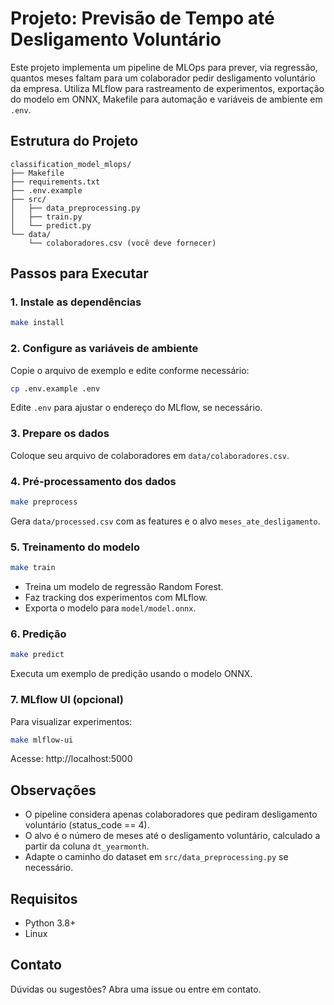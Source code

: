 # Projeto: Previsão de Tempo até Desligamento Voluntário

Este projeto implementa um pipeline de MLOps para prever, via regressão, quantos meses faltam para um colaborador pedir desligamento voluntário da empresa. Utiliza MLflow para rastreamento de experimentos, exportação do modelo em ONNX, Makefile para automação e variáveis de ambiente em `.env`.

## Estrutura do Projeto

```
classification_model_mlops/
├── Makefile
├── requirements.txt
├── .env.example
├── src/
│   ├── data_preprocessing.py
│   ├── train.py
│   └── predict.py
└── data/
    └── colaboradores.csv (você deve fornecer)
```

## Passos para Executar

### 1. Instale as dependências

```bash
make install
```

### 2. Configure as variáveis de ambiente

Copie o arquivo de exemplo e edite conforme necessário:

```bash
cp .env.example .env
```

Edite `.env` para ajustar o endereço do MLflow, se necessário.

### 3. Prepare os dados

Coloque seu arquivo de colaboradores em `data/colaboradores.csv`.

### 4. Pré-processamento dos dados

```bash
make preprocess
```

Gera `data/processed.csv` com as features e o alvo `meses_ate_desligamento`.

### 5. Treinamento do modelo

```bash
make train
```

- Treina um modelo de regressão Random Forest.
- Faz tracking dos experimentos com MLflow.
- Exporta o modelo para `model/model.onnx`.

### 6. Predição

```bash
make predict
```

Executa um exemplo de predição usando o modelo ONNX.

### 7. MLflow UI (opcional)

Para visualizar experimentos:

```bash
make mlflow-ui
```

Acesse: http://localhost:5000

## Observações
- O pipeline considera apenas colaboradores que pediram desligamento voluntário (status_code == 4).
- O alvo é o número de meses até o desligamento voluntário, calculado a partir da coluna `dt_yearmonth`.
- Adapte o caminho do dataset em `src/data_preprocessing.py` se necessário.

## Requisitos
- Python 3.8+
- Linux

## Contato
Dúvidas ou sugestões? Abra uma issue ou entre em contato.
